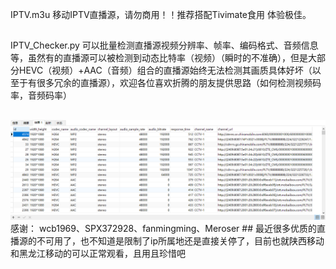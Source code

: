 IPTV.m3u 移动IPTV直播源，请勿商用！！推荐搭配Tivimate食用 体验极佳。
##
IPTV_Checker.py 可以批量检测直播源视频分辨率、帧率、编码格式、音频信息等，虽然有的直播源可以被检测到动态比特率（视频）（瞬时的不准确），但是大部分HEVC（视频）+AAC（音频）组合的直播源始终无法检测其画质具体好坏（以至于有很多冗余的直播源），欢迎各位喜欢折腾的朋友提供思路（如何检测视频码率，音频码率）
##
<img src="https://github.com/yue365/IPTV/blob/master/sample-2024-01-30_12-13-19.png"/>
感谢：
wcb1969、SPX372928、fanmingming、Meroser
##
最近很多优质的直播源的不可用了，也不知道是限制了ip所属地还是直接关停了，目前也就陕西移动和黑龙江移动的可以正常观看，且用且珍惜吧
